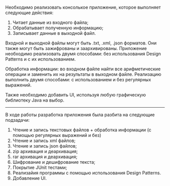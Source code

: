 Необходимо реализовать консолькое приложение, которое выполняет следующие действия:
1. Читает данные из входного файла;
2. Обрабатывает полученную информацию;
3. Записывает данные в выходной файл.

Входной и выходной файлы могут быть .txt, .xml, .json форматов. Они также могут быть зажифрованы и заархивированы.
Приложение необходимо реализовать двумя способами: без использования Design Patterns и с их использованием.

Обработка информации: во входном файле найти все арифметические операции и заменить их на результаты в выходном файле. Реализацию выполнить двумя способами: с использованием и без регулярных выражений.

Также необходимо добавить UI, используя любую графическую библиотеку Java на выбор.
__________________________________________________________________________________________
В ходе работы разработка приложения была разбита на следующие подзадачи:

1. Чтение и запись текстовых файлов + обработка информации (с помощью регулярных выражений и без)
2. Чтение и запись xml файлов;
3. Чтение и запись json файлов;
4. zip архивация и деархивация;
5. rar архивация и деархивация;
6. Шифрование и дешифрование текста;
7. Покрытие JUnit тестами;
8. Реализайия программы с помощью использования Design Patterns.
9. Добавление UI.
